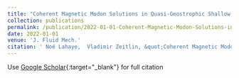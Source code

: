 ```yaml
---
title: "Coherent Magnetic Modon Solutions in Quasi-Geostrophic Shallow Water Magnetohydrodynamics"
collection: publications
permalink: /publication/2022-01-01-Coherent-Magnetic-Modon-Solutions-in-Quasi-Geostrophic-Shallow-Water-Magnetohydrodynamics
date: 2022-01-01
venue: 'J. Fluid Mech.'
citation: ' Noé Lahaye,  Vladimir Zeitlin, &quot;Coherent Magnetic Modon Solutions in Quasi-Geostrophic Shallow Water Magnetohydrodynamics.&quot; J. Fluid Mech., 2022.'
---
```

Use [Google Scholar](https://scholar.google.com/scholar?q=Coherent+Magnetic+Modon+Solutions+in+Quasi+Geostrophic+Shallow+Water+Magnetohydrodynamics){:target="_blank"} for full citation